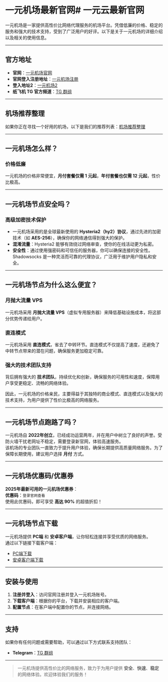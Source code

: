 # 一元机场最新官网# 一元云最新官网

一元机场是一家提供高性价比网络代理服务的机场平台。凭借低廉的价格、稳定的服务和强大的技术支持，受到了广泛用户的好评。以下是关于一元机场的详细介绍以及相关的使用信息。

---

## 官方地址

- **官网**：[一元机场官网](https://低调.com)  
- **官网登入注册地址**：[一元机场注册](https://低调.xyz)  
- **登入地址2**：[一元机场2](https://一元.xyz)  
- **纸飞机 TG 官方频道**：[TG 群组](https://t.me/yiyuan_xyz)

---

## 机场推荐整理

如果你正在寻找一个好用的机场，以下是我们的推荐列表：[机场推荐整理](https://低调.com)

---

## 一元机场怎么样？

### 价格低廉

一元机场的价格非常便宜，**月付套餐仅需 1 元起**，**年付套餐也仅需 12 元起**，性价比极高。

---

## 一元机场节点安全吗？

### 高级加密技术保护

- 一元机场采用的是全球最新使用的 **Hysteria2（hy2）协议**，通过先进的加密技术（如 **AES-256**），确保你的网络通信得到强大的保护。  
- **混淆流量**：Hysteria2 能够有效绕过网络审查，使你的在线活动更为私密。  
- **安全性**：通过使用强密码和可信任的服务器，你可以确保连接的安全性。Shadowsocks 是一种灵活而可靠的代理协议，广泛用于维护用户隐私和安全。

---

## 一元机场节点为什么这么便宜？

### 月抛大流量 VPS

一元机场采用 **月抛大流量 VPS**（虚拟专用服务器）来降低基础设施成本，将这部分优势传递给用户。

### 直连模式

一元机场采用 **直连模式**，省去了中转环节。直连模式不仅提高了速度，还避免了中转节点带来的潜在问题，确保服务更加稳定可靠。

### 强大的技术团队支持

背后拥有强大的 **技术团队**，持续优化和创新，确保服务的可用性和速度，保障用户享受更稳定、流畅的网络体验。

因此，一元机场的价格亲民，主要得益于其独特的商业模式、直连模式以及强大的技术支持，为用户提供了性价比极高的网络服务。

---

## 一元机场节点跑路了吗？

一元机场自 **2022年创立**，已经成功运营两年，并在用户中树立了良好的声誉。受防火墙干扰老网址不稳定，需要登录新官网，体验高速服务。  
该机场的专业团队一直致力于提升用户体验，确保长期提供高质量网络服务。为了保障长期使用，建议用户选择 **月付** 方式。

---

## 一元机场优惠码/优惠券

**2025年最新可用的一元机场优惠券**：  
**优惠码**：`登录官网查看`  
使用此优惠码，即可享受 **高达 90%** 的超值折扣！

---

## 一元机场节点下载

一元机场提供 **PC端** 和 **安卓客户端**，让你轻松连接并享受优质的网络服务。  
通过以下链接下载客户端：

- [PC端下载](https://低调.com)  
- [安卓客户端下载](https://低调.xyz)

---

## 安装与使用

1. **注册并登入**：访问官网注册并登入一元机场账号。
2. **下载客户端**：根据你的平台，下载并安装相应的客户端。
3. **配置节点**：在客户端中配置你的节点，并连接网络。

---

## 支持

如果你有任何问题或需要帮助，可以通过以下方式联系支持团队：

- **Telegram**：[TG 群组](https://t.me/yiyuan_xyz)  


---

> 一元机场提供高性价比的网络服务，致力于为用户提供 **安全**、**快速**、**稳定** 的网络体验。欢迎体验我们的服务！
